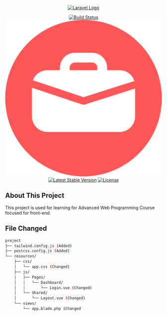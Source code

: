 <p align="center"><a href="https://laravel.com" target="_blank"><img src="https://raw.githubusercontent.com/laravel/art/master/logo-lockup/5%20SVG/2%20CMYK/1%20Full%20Color/laravel-logolockup-cmyk-red.svg" width="400" alt="Laravel Logo"></a></p>

<p align="center">
<a href="https://github.com/laravel/framework/actions"><img src="https://github.com/laravel/framework/workflows/tests/badge.svg" alt="Build Status"></a>
<a href="https://packagist.org/packages/laravel/framework"><img src="/public/kerjakita.png" alt="Total Downloads"></a>
<a href="https://packagist.org/packages/laravel/framework"><img src="https://img.shields.io/packagist/v/laravel/framework" alt="Latest Stable Version"></a>
<a href="https://packagist.org/packages/laravel/framework"><img src="https://img.shields.io/packagist/l/laravel/framework" alt="License"></a>
</p>

## About This Project

This project is used for learning for Advanced Web Programming Course focused for front-end.

## File Changed

```bash
project
├── tailwind.config.js (Added)
├── postcss.config.js (Added)
└── resources/
    ├── css/
    │   └── app.css (Changed)
    ├── js/
    │   ├── Pages/
    │   │   └── Dashboard/
    │   │       └── Login.vue (Changed)
    │   └── Shared/
    │       └── Layout.vue (Changed)
    └── views/
        └── app.blade.php (Changed
```
